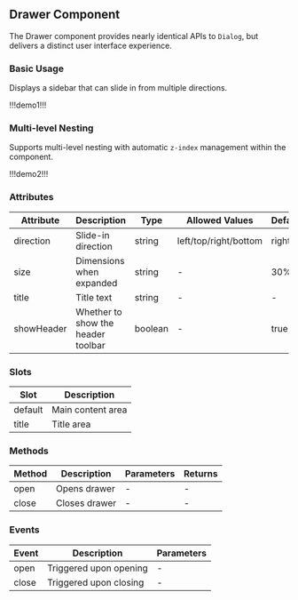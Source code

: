 ## Drawer Component  

The Drawer component provides nearly identical APIs to `Dialog`, but delivers a distinct user interface experience.  

### Basic Usage  

Displays a sidebar that can slide in from multiple directions.  

!!!demo1!!!  

### Multi-level Nesting  

Supports multi-level nesting with automatic `z-index` management within the component.  

!!!demo2!!!  

### Attributes  

| Attribute   | Description           | Type     | Allowed Values           | Default |
| ----------- | --------------------- | -------- | ------------------------ | ------- |
| direction   | Slide-in direction    | string   | left/top/right/bottom    | right   |
| size        | Dimensions when expanded | string   | -                        | 30%     |
| title       | Title text            | string   | -                        | -       |
| showHeader  | Whether to show the header toolbar | boolean  | -                        | true    |

### Slots  

| Slot       | Description       |  
| ---------- | ----------------- |  
| default    | Main content area |  
| title      | Title area        |  

### Methods  

| Method  | Description | Parameters | Returns |  
| ------- | ----------- | ---------- | ------- |  
| open    | Opens drawer | -          | -       |  
| close   | Closes drawer | -         | -       |  

### Events  

| Event   | Description      | Parameters |  
| ------- | ---------------- | ---------- |  
| open    | Triggered upon opening | -          |  
| close   | Triggered upon closing | -          |